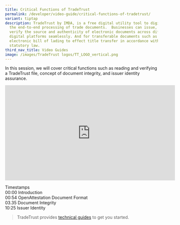 ```yaml
---
title: Critical Functions of TradeTrust
permalink: /developer/video-guide/critical-functions-of-tradetrust/
variant: tiptap
description: TradeTrust by IMDA, is a free digital utility tool to digitalise
  the end-to-end processing of trade documents.  Businesses can issue, exchange,
  verify the source and authenticity of electronic documents across different
  digital platforms seamlessly. And for transferable documents such as
  electronic bill of lading to effect title transfer in accordance with
  statutory law.
third_nav_title: Video Guides
image: /images/TradeTrust logos/TT_LOGO_vertical.png
---
```

<p>In this session, we will cover critical functions such as reading and
verifying a TradeTrust file, concept of document integrity, and issuer
identity assurance.</p>
<p></p>
<div class="iframe-wrapper">
<iframe height="315" width="560" allowfullscreen="true" frameborder="0" src="https://www.youtube.com/embed/L2C1eqVYdII?si=AiEO-5F9hymnwuwW"></iframe>
</div>
<p></p>
<p>Timestamps
<br>00:00 Introduction
<br>00:54 OpenAttestation Document Format
<br>03.35 Document Integrity
<br>10:25 Issuer Identity
<br>
</p>
<p></p>
<blockquote>
<p>TradeTrust provides <a href="/developer/technical-guides/" rel="noopener noreferrer nofollow" target="_blank"><u>technical guides</u></a> to get you
started.</p>
</blockquote>
<p></p>